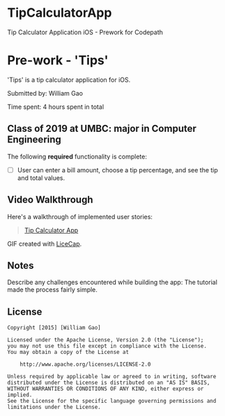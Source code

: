 # TipCalculatorApp
Tip Calculator Application iOS - Prework for Codepath
# Pre-work - 'Tips'

'Tips' is a tip calculator application for iOS.

Submitted by: William Gao

Time spent: 4 hours spent in total

## Class of 2019 at UMBC: major in Computer Engineering

The following **required** functionality is complete:
* [ ] User can enter a bill amount, choose a tip percentage, and see the tip and total values.

## Video Walkthrough 

Here's a walkthrough of implemented user stories:

<blockquote class="imgur-embed-pub" lang="en" data-id="NLCAJQO"><a href="//imgur.com/NLCAJQO">Tip Calculator App</a></blockquote><script async src="//s.imgur.com/min/embed.js" charset="utf-8"></script>

GIF created with [LiceCap](http://www.cockos.com/licecap/).

## Notes

Describe any challenges encountered while building the app:
The tutorial made the process fairly simple.

## License

    Copyright [2015] [William Gao]

    Licensed under the Apache License, Version 2.0 (the "License");
    you may not use this file except in compliance with the License.
    You may obtain a copy of the License at

        http://www.apache.org/licenses/LICENSE-2.0

    Unless required by applicable law or agreed to in writing, software
    distributed under the License is distributed on an "AS IS" BASIS,
    WITHOUT WARRANTIES OR CONDITIONS OF ANY KIND, either express or implied.
    See the License for the specific language governing permissions and
    limitations under the License.
